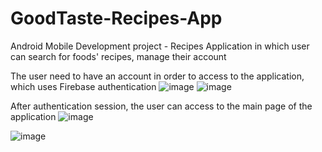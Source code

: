 # GoodTaste-Recipes-App
Android Mobile Development project - Recipes Application in which user can search for foods' recipes, manage their account

The user need to have an account in order to access to the application, which uses Firebase authentication
![image](https://user-images.githubusercontent.com/56431971/113626444-3105ea80-9630-11eb-8b9b-ce4d02ee1c48.png) ![image](https://user-images.githubusercontent.com/56431971/113626818-9d80e980-9630-11eb-94fd-e4b590e44ff8.png)

After authentication session, the user can access to the main page of the application
![image](https://user-images.githubusercontent.com/56431971/113627039-ec2e8380-9630-11eb-9f39-360562b7c769.png)

![image](https://user-images.githubusercontent.com/56431971/113627154-18e29b00-9631-11eb-9231-8a3edfe23281.png)


